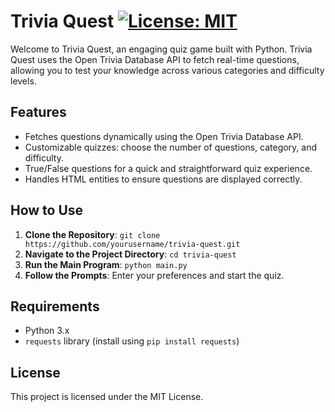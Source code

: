 # Trivia Quest [![License: MIT](https://img.shields.io/badge/License-MIT-yellow.svg)](https://opensource.org/licenses/MIT)

Welcome to Trivia Quest, an engaging quiz game built with Python. Trivia Quest uses the Open Trivia Database API to fetch real-time questions, allowing you to test your knowledge across various categories and difficulty levels.

## Features
- Fetches questions dynamically using the Open Trivia Database API.
- Customizable quizzes: choose the number of questions, category, and difficulty.
- True/False questions for a quick and straightforward quiz experience.
- Handles HTML entities to ensure questions are displayed correctly.

## How to Use
1. **Clone the Repository**: `git clone https://github.com/yourusername/trivia-quest.git`
2. **Navigate to the Project Directory**: `cd trivia-quest`
3. **Run the Main Program**: `python main.py`
4. **Follow the Prompts**: Enter your preferences and start the quiz.

## Requirements
- Python 3.x
- `requests` library (install using `pip install requests`)

## License
This project is licensed under the MIT License.
